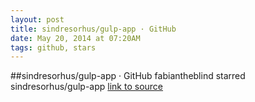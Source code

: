 ```yaml
---
layout: post
title: sindresorhus/gulp-app · GitHub
date: May 20, 2014 at 07:20AM
tags: github, stars
---
```

##sindresorhus/gulp-app · GitHub
fabiantheblind starred sindresorhus/gulp-app
[link to source](http://ift.tt/1gBUwqS) 
